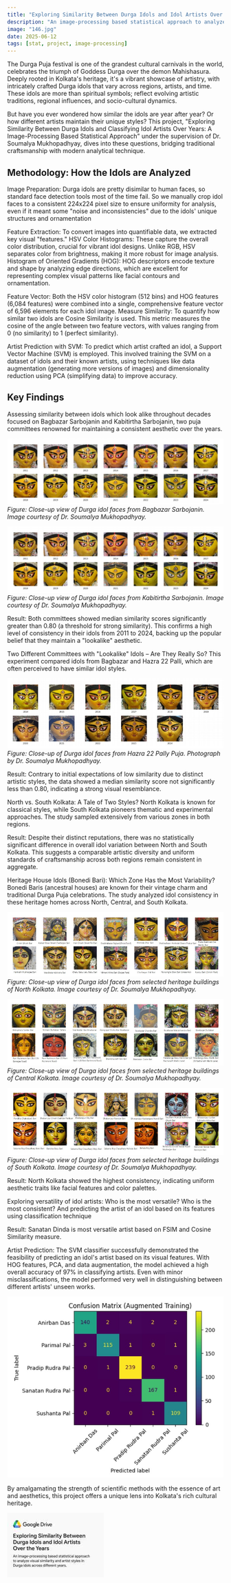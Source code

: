 ```yaml
---
title: "Exploring Similarity Between Durga Idols and Idol Artists Over the Years"
description: "An image-processing based statistical approach to analyze visual similarity and artist styles in Durga idols across different years."
image: "146.jpg"
date: 2025-06-12
tags: [stat, project, image-processing] 
---
```



The Durga Puja festival is one of the grandest cultural carnivals in the world, celebrates
the triumph of Goddess Durga over the demon Mahishasura. Deeply rooted in Kolkata's heritage, it's a vibrant showcase of artistry, with intricately crafted Durga idols that vary across regions, artists, and time. These idols are more than spiritual symbols; reflect evolving artistic traditions, regional influences, and socio-cultural dynamics.


But have you ever wondered how similar the idols are year after year? Or how different artists maintain their unique styles? This project, "Exploring Similarity Between Durga Idols and Classifying Idol Artists Over Years: A Image-Processing Based Statistical Approach" under the supervision of Dr. Soumalya Mukhopadhyay, dives into these questions, bridging traditional craftsmanship with modern analytical technique.



## Methodology: How the Idols are Analyzed

Image Preparation: Durga idols are pretty disimilar to human faces, so standard face detection tools most of the time fail. So we manually crop idol faces to a consistent 224x224 pixel size to ensure uniformity for analysis, even if it meant some "noise and inconsistencies" due to the idols' unique structures and ornamentation

Feature Extraction: To convert images into quantifiable data, we extracted key visual "features."
HSV Color Histograms: These capture the overall color distribution, crucial for vibrant idol designs. Unlike RGB, HSV separates color from brightness, making it more robust for image analysis.
Histogram of Oriented Gradients (HOG): HOG descriptors encode texture and shape by analyzing edge directions, which are excellent for representing complex visual patterns like facial contours and ornamentation.


Feature Vector: Both the HSV color histogram (512 bins) and HOG features (6,084 features) were combined into a single, comprehensive feature vector of 6,596 elements for each idol image.
Measure Similarity: To quantify how similar two idols are Cosine Similarity is used. This metric measures the cosine of the angle between two feature vectors, with values ranging from 0 (no similarity) to 1 (perfect similarity).

Artist Prediction with SVM: To predict which artist crafted an idol, a Support Vector Machine (SVM) is employed.  This involved training the SVM on a dataset of idols and their known artists, using techniques like data augmentation (generating more versions of images) and dimensionality reduction using PCA (simplifying data) to improve accuracy.

 
## Key Findings

Assessing similarity between idols which look alike throughout decades focused on Bagbazar Sarbojanin and Kabitirtha Sarbojanin, two puja committees renowned for maintaining a consistent aesthetic over the years.



![Durga idol close-up from Bagbazar Sarbojanin](146251.jpg)
*Figure: Close-up view of Durga idol faces from Bagbazar Sarbojanin. Image courtesy of Dr. Soumalya Mukhopadhyay.*

![Durga idol close-up from Kabitirtha Sarbojanin](146251.jpg)
*Figure: Close-up view of Durga idol faces from Kabitirtha Sarbojanin. Image courtesy of Dr. Soumalya Mukhopadhyay.*
 


Result: Both committees showed median similarity scores significantly greater than 0.80 (a threshold for strong similarity). This confirms a high level of consistency in their idols from 2011 to 2024, backing up the popular belief that they maintain a "lookalike" aesthetic.




Two Different Committees with "Lookalike" Idols – Are They Really So? This experiment compared idols from Bagbazar and Hazra 22 Palli, which are often perceived to have similar idol styles.


![Durga idol close-up from Hazra 22 Pally](146253.jpg)
*Figure: Close-up of Durga idol faces from Hazra 22 Pally Puja. Photograph by Dr. Soumalya Mukhopadhyay.*



Result: Contrary to initial expectations of low similarity due to distinct artistic styles, the data showed a median similarity score not significantly less than 0.80, indicating a strong visual resemblance. 


North vs. South Kolkata: A Tale of Two Styles? North Kolkata is known for classical styles, while South Kolkata pioneers thematic and experimental approaches. The study sampled extensively from various zones in both regions.

Result: Despite their distinct reputations, there was no statistically significant difference in overall idol variation between North and South Kolkata. This suggests a comparable artistic diversity and uniform standards of craftsmanship across both regions remain consistent in aggregate.



Heritage House Idols (Bonedi Bari): Which Zone Has the Most Variability? Bonedi Baris (ancestral houses) are known for their vintage charm and traditional Durga Puja celebrations. The study analyzed idol consistency in these heritage homes across North, Central, and South Kolkata.


![Durga idol close-up inspired by North Kolkata heritage architecture](146254.jpg)
*Figure: Close-up view of Durga idol faces from selected heritage buildings of North Kolkata. Image courtesy of Dr. Soumalya Mukhopadhyay.*


![Durga idol close-up inspired by Central Kolkata heritage architecture](146255.jpg)
*Figure: Close-up view of Durga idol faces from selected heritage buildings of Central Kolkata. Image courtesy of Dr. Soumalya Mukhopadhyay.*


![Durga idol close-up inspired by South Kolkata heritage architecture](146256.jpg)
*Figure: Close-up view of Durga idol faces from selected heritage buildings of South Kolkata. Image courtesy of Dr. Soumalya Mukhopadhyay.*

Result: North Kolkata showed the highest consistency, indicating uniform aesthetic traits like facial features and color palettes. 

Exploring versatility of idol artists: Who is the most versatile? Who is the most consistent? And predicting the artist of an idol based on its features using classification technique

Result: Sanatan Dinda is most versatile artist based on FSIM and Cosine Similarity measure.

Artist Prediction: The SVM classifier successfully demonstrated the feasibility of predicting an idol's artist based on its visual features. With HOG features, PCA, and data augmentation, the model achieved a high overall accuracy of 97% in classifying artists. Even with minor misclassifications, the model performed very well in distinguishing between different artists' unseen works.

![Confusion matrix](166251.jpg)

By amalgamating the strength of scientific methods with the essence of art and aesthetics, this project offers a unique lens into Kolkata's rich cultural heritage.

[![Link to Google Drive](durga-idol-analysis-gdrive.jpg)](link-url)